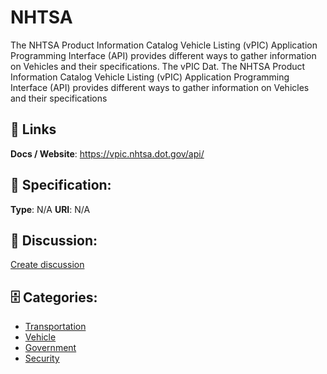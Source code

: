 # NHTSA


The NHTSA Product Information Catalog Vehicle Listing (vPIC) Application Programming Interface (API) provides different ways to gather information on Vehicles and their specifications. The vPIC Dat. The NHTSA Product Information Catalog Vehicle Listing (vPIC) Application Programming Interface (API) provides different ways to gather information on Vehicles and their specifications

##  🔗 Links
**Docs / Website**: https://vpic.nhtsa.dot.gov/api/

## 🧬 Specification:
**Type**:  N/A 
**URI**:  N/A 

## 💬 Discussion:
[Create discussion](https://github.com/apis-list/apis-list/discussions/new)

## 🗄️ Categories:
- [Transportation](https://github.com/apis-list/apis-list#transportation)
- [Vehicle](https://github.com/apis-list/apis-list#vehicle)
- [Government](https://github.com/apis-list/apis-list#government)
- [Security](https://github.com/apis-list/apis-list#security)



